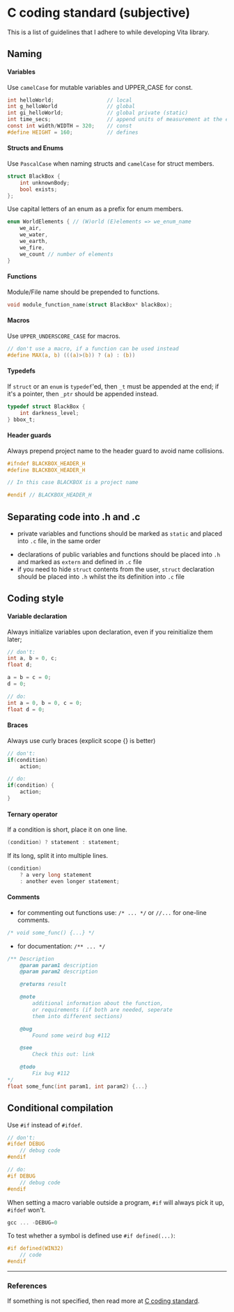 # C coding standard (subjective)
This is a list of guidelines that I adhere to while developing Vita library.

## Naming
#### Variables
Use `camelCase` for mutable variables and UPPER_CASE for const.

```C
int helloWorld;                 // local
int g_helloWorld                // global
int gi_helloWorld;              // global private (static)
int time_secs;                  // append units of measurement at the end
const int width/WIDTH = 320;    // const
#define HEIGHT = 160;           // defines
```

#### Structs and Enums
Use `PascalCase` when naming structs and `camelCase` for struct members.

```C
struct BlackBox {
    int unknownBody;
    bool exists;
};
```

Use capital letters of an enum as a prefix for enum members.

```C
enum WorldElements { // (W)orld (E)elements => we_enum_name
    we_air,
    we_water,
    we_earth,
    we_fire,
    we_count // number of elements
}
```

#### Functions
Module/File name should be prepended to functions.

```C
void module_function_name(struct BlackBox* blackBox);
```

#### Macros
Use `UPPER_UNDERSCORE_CASE` for macros.

```C
// don't use a macro, if a function can be used instead
#define MAX(a, b) (((a)>(b)) ? (a) : (b))
```

#### Typedefs
If `struct` or an `enum` is `typedef`'ed, then `_t` must be appended at the end; if it's a pointer, then `_ptr` should be appended instead.

```C
typedef struct BlackBox {
    int darkness_level;
} bbox_t;
```

#### Header guards
Always prepend project name to the header guard to avoid name collisions.

```C
#ifndef BLACKBOX_HEADER_H
#define BLACKBOX_HEADER_H

// In this case BLACKBOX is a project name

#endif // BLACKBOX_HEADER_H
```

## Separating code into .h and .c
* private variables and functions should be marked as `static` and placed into `.c` file, in the same order
- declarations of public variables and functions should be placed into `.h` and marked as `extern` and defined in `.c` file
- if you need to hide `struct` contents from the user, `struct` declaration should be placed into `.h` whilst the its definition into `.c` file

## Coding style

#### Variable declaration
Always initialize variables upon declaration, even if you reinitialize them later;

```C
// don't:
int a, b = 0, c;
float d;

a = b = c = 0;
d = 0;

// do:
int a = 0, b = 0, c = 0;
float d = 0;
```

#### Braces
Always use curly braces (explicit scope {} is better)

```C
// don't:
if(condition)
    action;

// do:
if(condition) {
    action;
}
```

#### Ternary operator
If a condition is short, place it on one line.

```C
(condition) ? statement : statement;
```

If its long, split it into multiple lines.

```C
(condition)
    ? a very long statement
    : another even longer statement;
```

#### Comments
* for commenting out functions use: `/* ... */` or `//...` for one-line comments.

```C
/* void some_func() {...} */
```

* for documentation: `/** ... */`

```C
/** Description
    @param param1 description
    @param param2 description

    @returns result

    @note
        additional information about the function,
        or requirements (if both are needed, seperate
        them into different sections)

    @bug
        Found some weird bug #112

    @see
        Check this out: link

    @todo
        Fix bug #112
*/
float some_func(int param1, int param2) {...}
```

## Conditional compilation
Use `#if` instead of `#ifdef`.

```C
// don't:
#ifdef DEBUG
    // debug code
#endif

// do:
#if DEBUG
    // debug code
#endif
```

When setting a macro variable outside a program, `#if` will always pick it up, `#ifdef` won't.

```C
gcc ... -DEBUG=0
```

To test whether a symbol is defined use `#if defined(...)`:

```C
#if defined(WIN32)
    // code
#endif
```

---

### References
If something is not specified, then read more at [C coding standard](https://users.ece.cmu.edu/~eno/coding/CCodingStandard.html#brace).
